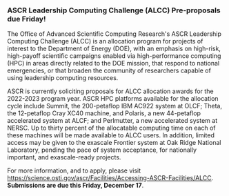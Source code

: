 ### ASCR Leadership Computing Challenge (ALCC) Pre-proposals due Friday!

The Office of Advanced Scientific Computing Research's ASCR Leadership Computing
Challenge (ALCC) is an allocation program for projects of interest to the
Department of Energy (DOE), with an emphasis on high-risk, high-payoff
scientific campaigns enabled via high-performance computing (HPC) in areas
directly related to the DOE mission, that respond to national emergencies, or
that broaden the community of researchers capable of using leadership computing
resources.

ASCR is currently soliciting proposals for ALCC allocation awards for the
2022-2023 program year. ASCR HPC platforms available for the allocation cycle
include Summit, the 200-petaflop IBM AC922 system at OLCF; Theta, the
12-petaflop Cray XC40 machine, and Polaris, a new 44-petaflop accelerated system
at ALCF; and Perlmutter, a new accelerated system at NERSC. Up to thirty percent
of the allocatable computing time on each of these machines will be made
available to ALCC users. In addition, limited access may be given to the
exascale Frontier system at Oak Ridge National Laboratory, pending the pace of
system acceptance, for nationally important, and exascale-ready projects.

For more information, and to apply, please visit
<https://science.osti.gov/ascr/Facilities/Accessing-ASCR-Facilities/ALCC>.
**Submissions are due this Friday, December 17**.
